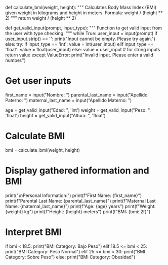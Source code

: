 def calculate_bmi(weight, height):
    """
    Calculates Body Mass Index (BMI) given weight in kilograms and height in meters.
    Formula: weight / (height ** 2)
    """
    return weight / (height ** 2)

def get_valid_input(prompt, input_type):
    """
    Function to get valid input from the user with type checking.
    """
    while True:
        user_input = input(prompt)
        if user_input.strip() == '':
            print("Input cannot be empty. Please try again.")
        else:
            try:
                if input_type == 'int':
                    value = int(user_input)
                elif input_type == 'float':
                    value = float(user_input)
                else:
                    value = user_input  # for string inputs
                return value
            except ValueError:
                print("Invalid input. Please enter a valid number.")

# Get user inputs
first_name = input("Nombre: ")
parental_last_name = input("Apellido Paterno: ")
maternal_last_name = input("Apellido Materno: ")

age = get_valid_input("Edad: ", 'int')
weight = get_valid_input("Peso: ", 'float')
height = get_valid_input("Altura: ", 'float')

# Calculate BMI
bmi = calculate_bmi(weight, height)

# Display gathered information and BMI
print("\nPersonal Information:")
print(f"First Name: {first_name}")
print(f"Parental Last Name: {parental_last_name}")
print(f"Maternal Last Name: {maternal_last_name}")
print(f"Age: {age} years")
print(f"Weight: {weight} kg")
print(f"Height: {height} meters")
print(f"BMI: {bmi:.2f}")

# Interpret BMI
if bmi < 18.5:
    print("BMI Category: Bajo Peso")
elif 18.5 <= bmi < 25:
    print("BMI Category: Peso Normal")
elif 25 <= bmi < 30:
    print("BMI Category: Sobre Peso")
else:
    print("BMI Category: Obesidad")
